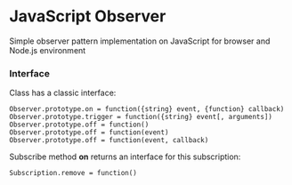 # JavaScript Observer

Simple observer pattern implementation on JavaScript for browser and Node.js environment

### Interface

Class has a classic interface:

```code
Observer.prototype.on = function({string} event, {function} callback)
Observer.prototype.trigger = function({string} event[, arguments])
Observer.prototype.off = function()
Observer.prototype.off = function(event)
Observer.prototype.off = function(event, callback)
```

Subscribe method **on** returns an interface for this subscription:

```code
Subscription.remove = function()
```
